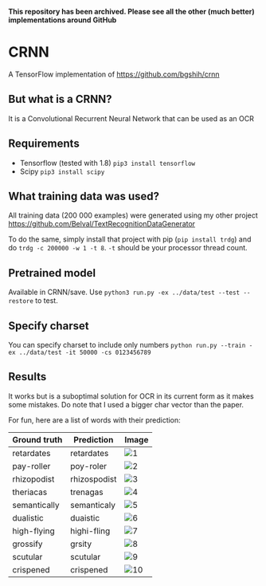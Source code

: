 **This repository has been archived. Please see all the other (much better) implementations around GitHub**

# CRNN

A TensorFlow implementation of https://github.com/bgshih/crnn

## But what is a CRNN?

It is a Convolutional Recurrent Neural Network that can be used as an OCR

## Requirements

- Tensorflow (tested with 1.8) `pip3 install tensorflow`
- Scipy `pip3 install scipy`

## What training data was used?

All training data (200 000 examples) were generated using my other project https://github.com/Belval/TextRecognitionDataGenerator

To do the same, simply install that project with pip (`pip install trdg`) and do `trdg -c 200000 -w 1 -t 8`. `-t` should be your processor thread count.

## Pretrained model

Available in CRNN/save. Use `python3 run.py -ex ../data/test --test --restore` to test.

## Specify charset

You can specify charset to include only numbers `python run.py --train -ex ../data/test -it 50000 -cs 0123456789`

## Results

It works but is a suboptimal solution for OCR in its current form as it makes some mistakes. Do note that I used a bigger char vector than the paper.

For fun, here are a list of words with their prediction:

| Ground truth 	| Prediction 	| Image 	|
|--------------	|------------	|-------	|
| retardates 	| retardates 	| ![1](samples/1.jpg "1") 	|
| pay-roller 	| poy-roler 	| ![2](samples/2.jpg "2") 	|
| rhizopodist | rhizospodist |  ![3](samples/3.jpg "3")	|
| theriacas | trenagas |  ![4](samples/4.jpg "4")	|
| semantically | semanticaly |  ![5](samples/5.jpg "5")	|
| dualistic | duaistic |  ![6](samples/6.jpg "6")	|
| high-flying | highi-fling | ![7](samples/7.jpg "7") 	|
| grossify | grsity | ![8](samples/8.jpg "8") 	|
| scutular | scutular |  ![9](samples/9.jpg "9")	|
| crispened | crispened | ![10](samples/10.jpg "10") 	|
